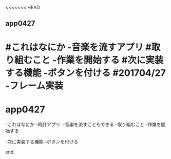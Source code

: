 <<<<<<< HEAD
## app0427
 #これはなにか
 	-音楽を流すアプリ
 #取り組むこと
 	-作業を開始する
 #次に実装する機能
 	-ボタンを付ける
 #201704/27
 	-フレーム実装
=======
# app0427
 -これはなにか
 	-時計アプリ
  -音楽を流すこともできる
 -取り組むこと
 	-作業を開始する
  
 -次に実装する機能
 	-ボタンを付ける
  
  end.
